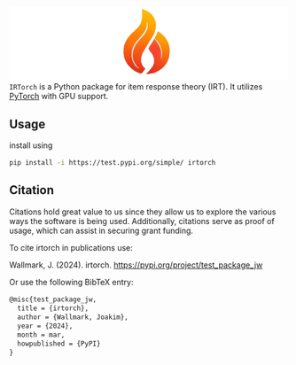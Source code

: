 ![IRTorch](docs/source/logo.png)
`IRTorch` is a Python package for item response theory (IRT). It utilizes [PyTorch](https://pytorch.org/) with GPU support.

## Usage
install using
```bash
pip install -i https://test.pypi.org/simple/ irtorch
```

## Citation
Citations hold great value to us since they allow us to explore the various ways the software is being used. Additionally, citations serve as proof of usage, which can assist in securing grant funding.

To cite irtorch in publications use:

Wallmark, J. (2024). irtorch. https://pypi.org/project/test_package_jw

Or use the following BibTeX entry:

```
@misc{test_package_jw,
  title = {irtorch},
  author = {Wallmark, Joakim},
  year = {2024},
  month = mar,
  howpublished = {PyPI}
}
```
